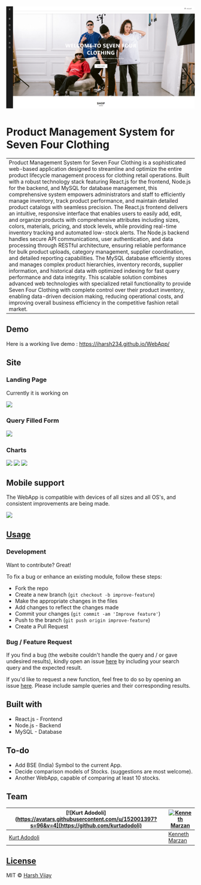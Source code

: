 # ![WebApp](https://github.com/kurtadodoli/sevenfour/blob/main/client/src/assets/images/sfc-sample.png)
# Product Management System for Seven Four Clothing
<table>
<tr>
<td>
Product Management System for Seven Four Clothing is a sophisticated web-based application designed to streamline and optimize the entire product lifecycle management process for clothing retail operations. Built with a robust technology stack featuring React.js for the frontend, Node.js for the backend, and MySQL for database management, this comprehensive system empowers administrators and staff to efficiently manage inventory, track product performance, and maintain detailed product catalogs with seamless precision. The React.js frontend delivers an intuitive, responsive interface that enables users to easily add, edit, and organize products with comprehensive attributes including sizes, colors, materials, pricing, and stock levels, while providing real-time inventory tracking and automated low-stock alerts. The Node.js backend handles secure API communications, user authentication, and data processing through RESTful architecture, ensuring reliable performance for bulk product uploads, category management, supplier coordination, and detailed reporting capabilities. The MySQL database efficiently stores and manages complex product hierarchies, inventory records, supplier information, and historical data with optimized indexing for fast query performance and data integrity. This scalable solution combines advanced web technologies with specialized retail functionality to provide Seven Four Clothing with complete control over their product inventory, enabling data-driven decision making, reducing operational costs, and improving overall business efficiency in the competitive fashion retail market.
</td>
</tr>
</table>


## Demo
Here is a working live demo :  https://iharsh234.github.io/WebApp/


## Site

### Landing Page
Currently it is working on 

![](https://iharsh234.github.io/WebApp/images/demo/web_app_face.JPG)

### Query Filled Form
![](https://iharsh234.github.io/WebApp/images/demo/demo_query.JPG)

### Charts
![](https://iharsh234.github.io/WebApp/images/demo/demo_chart1.JPG)
![](https://iharsh234.github.io/WebApp/images/demo/demo_chart2.JPG)
![](https://iharsh234.github.io/WebApp/images/demo/demo_chart3.JPG)


## Mobile support
The WebApp is compatible with devices of all sizes and all OS's, and consistent improvements are being made.

![](https://iharsh234.github.io/WebApp/images/demo/mobile.png)




## [Usage](https://iharsh234.github.io/WebApp/) 

### Development
Want to contribute? Great!

To fix a bug or enhance an existing module, follow these steps:

- Fork the repo
- Create a new branch (`git checkout -b improve-feature`)
- Make the appropriate changes in the files
- Add changes to reflect the changes made
- Commit your changes (`git commit -am 'Improve feature'`)
- Push to the branch (`git push origin improve-feature`)
- Create a Pull Request 

### Bug / Feature Request

If you find a bug (the website couldn't handle the query and / or gave undesired results), kindly open an issue [here](https://github.com/iharsh234/WebApp/issues/new) by including your search query and the expected result.

If you'd like to request a new function, feel free to do so by opening an issue [here](https://github.com/iharsh234/WebApp/issues/new). Please include sample queries and their corresponding results.


## Built with 

- React.js - Frontend
- Node.js - Backend
- MySQL - Database


## To-do
- Add BSE (India) Symbol to the current App.
- Decide comparison models of Stocks. (suggestions are most welcome).
- Another WebApp, capable of comparing at least 10 stocks.

## Team

[![Kurt Adodoli](https://avatars.githubusercontent.com/u/152001397?s=96&v=4](https://github.com/kurtadodoli)  | [![Kenneth Marzan](https://github.com/iharsh234/WebApp/blob/master/images/quandl.jpg)](vhttps://github.com/kennnn1)
---|---
[Kurt Adodoli ](https://github.com/kurtadodoli) |[Kenneth Marzan](https://github.com/kennnn1)

## [License](https://github.com/iharsh234/WebApp/blob/master/LICENSE.md)

MIT © [Harsh Vijay ](https://github.com/iharsh234)


